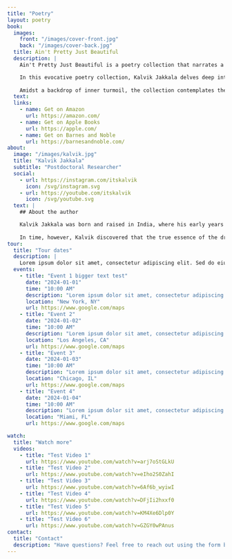 ```yaml
---
title: "Poetry"
layout: poetry
book:
  images: 
    front: "/images/cover-front.jpg"
    back: "/images/cover-back.jpg"
  title: Ain't Pretty Just Beautiful
  description: |
    Ain't Pretty Just Beautiful is a poetry collection that narrates a tale of blood, sweat, and bliss.

    In this evocative poetry collection, Kalvik Jakkala delves deep into the emotional landscapes of depression, anxiety, love, longing, and gratitude. With a unique poetic style that blends lyric, free verse, and blackout poetry, each poem captures the rawness of the human experience in a world overwhelmed by hustle culture and the distractions of social media. 
    
    Amidst a backdrop of inner turmoil, the collection contemplates the search for a sustainable sense of self, offering moments of respite found in nature and the simple act of being present. A profound exploration of the delicate balance between despair and healing, this work is both a reflection and a refuge for those navigating the complexities of modern life.
  text: 
  links:
    - name: Get on Amazon
      url: https://amazon.com/
    - name: Get on Apple Books
      url: https://apple.com/
    - name: Get on Barnes and Noble
      url: https://barnesandnoble.com/
about:
  image: "/images/kalvik.jpg"
  title: "Kalvik Jakkala"
  subtitle: "Postdoctoral Researcher"
  social:
    - url: https://instagram.com/itskalvik
      icon: /svg/instagram.svg
    - url: https://youtube.com/itskalvik
      icon: /svg/youtube.svg
  text: |
    ## About the author

    Kalvik Jakkala was born and raised in India, where his early years were shaped by a deep fascination with American culture and the promise of the "American Dream." At eighteen, he moved to the United States to pursue higher education, embarking on a decade-long journey in search of that dream. 
    
    In time, however, Kalvik discovered that the true essence of the dream was not something to chase but something to embody. Now a postdoctoral fellow at Texas A&M University, he spends his leisure time immersing himself in film photography, ballroom dancing, poetry, and the art of daydreaming.
tour:
  title: "Tour dates"
  description: |
    Lorem ipsum dolor sit amet, consectetur adipiscing elit. Sed do eiusmod tempor incididunt ut labore et dolore magna aliqua. Ut enim ad minim veniam, quis nostrud exercitation ullamco laboris nisi ut aliquip ex ea commodo consequat.
  events:
    - title: "Event 1 bigger text test"
      date: "2024-01-01"
      time: "10:00 AM"
      description: "Lorem ipsum dolor sit amet, consectetur adipiscing elit."
      location: "New York, NY"
      url: https://www.google.com/maps
    - title: "Event 2"
      date: "2024-01-02"
      time: "10:00 AM"
      description: "Lorem ipsum dolor sit amet, consectetur adipiscing elit."
      location: "Los Angeles, CA"
      url: https://www.google.com/maps
    - title: "Event 3"
      date: "2024-01-03"
      time: "10:00 AM"
      description: "Lorem ipsum dolor sit amet, consectetur adipiscing elit."
      location: "Chicago, IL"
      url: https://www.google.com/maps
    - title: "Event 4"
      date: "2024-01-04"
      time: "10:00 AM"
      description: "Lorem ipsum dolor sit amet, consectetur adipiscing elit."
      location: "Miami, FL"
      url: https://www.google.com/maps

watch:
  title: "Watch more"
  videos:
    - title: "Test Video 1"
      url: https://www.youtube.com/watch?v=arj7oStGLkU
    - title: "Test Video 2"
      url: https://www.youtube.com/watch?v=eIho2S0ZahI
    - title: "Test Video 3"
      url: https://www.youtube.com/watch?v=6Af6b_wyiwI
    - title: "Test Video 4"
      url: https://www.youtube.com/watch?v=DFjIi2hxxf0
    - title: "Test Video 5"
      url: https://www.youtube.com/watch?v=KM4Xe6Dlp0Y
    - title: "Test Video 6"
      url: https://www.youtube.com/watch?v=GZGY0wPAnus
contact:
  title: "Contact"
  description: "Have questions? Feel free to reach out using the form below."
---
```


